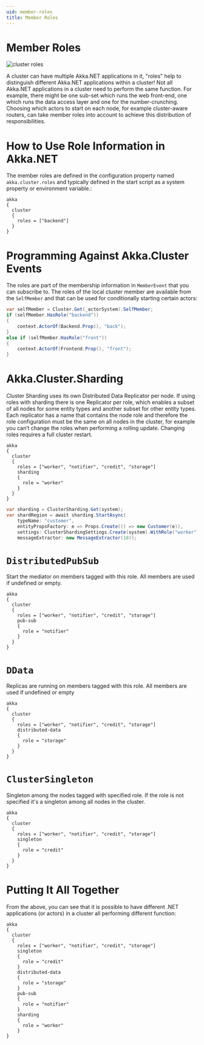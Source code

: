 ```yaml
---
uid: member-roles
title: Member Roles
---
```


# Member Roles

![cluster roles](/images/cluster/cluster-roles.png)

A cluster can have multiple Akka.NET applications in it, "roles" help to distinguish different Akka.NET applications within a cluster!
Not all Akka.NET applications in a cluster need to perform the same function. For example, there might be one sub-set which runs the web front-end, one which runs the data access layer and one for the number-crunching.
Choosing which actors to start on each node, for example cluster-aware routers, can take member roles into account to achieve this distribution of responsibilities.

# How to Use Role Information in Akka.NET

The member roles are defined in the configuration property named `akka.cluster.roles` and typically defined in the start script as a system property or environment variable.:

```hocon
akka
{
  cluster
  {
    roles = ["backend"]
  }
}
```
# Programming Against Akka.Cluster Events

The roles are part of the membership information in `MemberEvent` that you can subscribe to. The roles of the local cluster member are available from the `SelfMember` and that can be used for conditionally starting certain actors:

```csharp
var selfMember = Cluster.Get(_actorSystem).SelfMember;
if (selfMember.HasRole("backend"))
{
	context.ActorOf(Backend.Prop(), "back");
}
else if (selfMember.HasRole("front"))
{
	context.ActorOf(Frontend.Prop(), "front");
}
```

# Akka.Cluster.Sharding

Cluster Sharding uses its own Distributed Data Replicator per node. If using roles with sharding there is one Replicator per role, which enables a subset of all nodes for some entity types and another subset for other entity types. Each replicator has a name that contains the node role and therefore the role configuration must be the same on all nodes in the cluster, for example you can’t change the roles when performing a rolling update. Changing roles requires a full cluster restart.

```hocon
akka
{
  cluster
  {
    roles = ["worker", "notifier", "credit", "storage"]
	sharding
	{
	  role = "worker"
	}
  }
}
```

```csharp
var sharding = ClusterSharding.Get(system);
var shardRegion = await sharding.StartAsync(
	typeName: "customer",
	entityPropsFactory: e => Props.Create(() => new Customer(e)),
	settings: ClusterShardingSettings.Create(system).WithRole("worker"),
    messageExtractor: new MessageExtractor(10));
```

# `DistributedPubSub`

Start the mediator on members tagged with this role. All members are used if undefined or empty.

```hocon
akka
{
  cluster
  {
    roles = ["worker", "notifier", "credit", "storage"]
	pub-sub
	{
	  role = "notifier"
	}
  }
}
```

# `DData`

Replicas are running on members tagged with this role. All members are used if undefined or empty

```hocon
akka
{
  cluster
  {
    roles = ["worker", "notifier", "credit", "storage"]
	distributed-data
	{
	  role = "storage"
	}
  }
}
```

# `ClusterSingleton`

Singleton among the nodes tagged with specified role. If the role is not specified it's a singleton among all nodes in the cluster.

```hocon
akka
{
  cluster
  {
    roles = ["worker", "notifier", "credit", "storage"]
	singleton 
	{
	  role = "credit"
	}
  }
}
```

# Putting It All Together

From the above, you can see that it is possible to have different .NET applications (or actors) in a cluster all performing different function:

```hocon
akka 
{
  cluster 
  {
    roles = ["worker", "notifier", "credit", "storage"]
	singleton
    {
	  role = "credit"
	}
	distributed-data
	{
	  role = "storage"
	}
	pub-sub
	{
	  role = "notifier"
	}
	sharding
	{
	  role = "worker"
	}
}
```